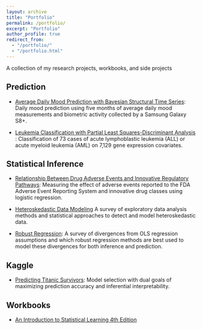 ```yaml
---
layout: archive
title: "Portfolio"
permalink: /portfolio/
excerpt: "Portfolio"
author_profile: true
redirect_from: 
  - "/portfolio/"
  - "/portfolio.html"
---
```


A collection of my research projects, workbooks, and side projects

## Prediction

- [Average Daily Mood Prediction with Bayesian Structural Time Series](https://github.com/JBryan1/Daily-Mood-Prediction): Daily mood prediction using five months of average daily mood measurements and biometric activity collected by a Samsung Galaxy S8+.


- [Leukemia Classification with Partial Least Squares-Discriminant Analysis ](): Classification of 73 cases of acute lymphoblastic leukemia (ALL) or acute myeloid leukemia (AML) on 7,129 gene expression covariates.


## Statistical Inference

- [Relationship Between Drug Adverse Events and Innovative Regulatory Pathways](https://www.slideshare.net/JonathanBryan5/measuring-the-relationship-between-innovative-drugs-and-ae2015-50168899): Measuring the effect of adverse events reported to the FDA Adverse Event Reporting System and innovative drug classes using logistic regression.


- [Heteroskedastic Data Modeling]() A survey of exploratory data analysis methods and statistical approaches to detect and model heteroskedastic data.


- [Robust Regression](): A survey of  divergences from OLS regression assumptions and which robust regression methods are best used to model these divergences for both inference and prediction. 


## Kaggle

- [Predicting Titanic Survivors](https://github.com/JBryan1/Kaggle/blob/master/Titanic/Project%20Overview.ipynb): Model selection with dual goals of maximizing prediction accuracy and inferential interpretability.


## Workbooks

- [An Introduction to Statistical Learning 4th Edition](https://github.com/JBryan1/Introduction-to-Statistical-Learning)

